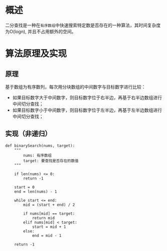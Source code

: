 
# 概述
二分查找是一种在`有序数组`中快速搜索特定数是否存在的一种算法，其时间复杂度为O(logn), 并且不占用额外的空间。

# 算法原理及实现

## 原理
基于数组为有序数列，每次用分块数组的中间数字与目标数字进行比较：

- 如果目标数字大于中间数字，则目标数字位于右半边，再基于右半边数组进行中间切分查找；
- 如果目标数字小于中间数字，则目标数字位于左半边，再基于左半边数组进行中间切分查找；

## 实现（非递归）

```
def binarySearch(nums, target):
	"""
		nums: 有序数组
		target: 要查找是否存在的数值
	"""

	if len(nums) <= 0:
		return -1

	start = 0
	end = len(nums) - 1

	while start <= end:
		mid = (start + end) / 2

		if nums[mid] == target:
			return mid
		elif nums[mid] < target:
			start = mid + 1
		else:
			end = mid - 1

	return -1
```